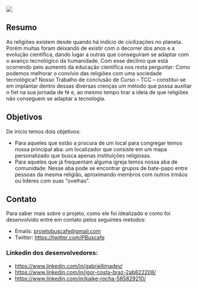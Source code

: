 
<div align="left">
<img  src="https://avatars.githubusercontent.com/u/101468679?s=200&v=4"/> <br>
</div>

## Resumo
As religiões existem desde quando há indício de civilizações no planeta. Porém muitas foram deixando de existir com o decorrer dos anos e a evolução cientifica, dando lugar a outras que conseguiram se adaptar com o avanço tecnológico da humanidade. Com esse declínio que está ocorrendo pelo aumento da educação cientifica nos resta perguntar: Como podemos melhorar o convívio das religiões com uma sociedade tecnológica?
Nosso Trabalho de conclusão de Curso – TCC – constitui-se em implantar dentro dessas diversas crenças um método que possa auxiliar o fiel na sua jornada de fé e, ao mesmo tempo tirar a ideia de que religiões não conseguem se adaptar a tecnologia.

## Objetivos
De inicio temos dois objetivos: 
- Para aqueles que estão a procura de um local para congregar temos nossa principal aba: um localizador que consiste em um mapa personalizado que busca apenas instituições religiosas.
- Para aqueles que já frequentam alguma igreja temos nossa aba de comunidade. Nesse aba pode se encontrar grupos de bate-papo entre pessoas da mesma religião, aproximando membros com outros irmãos ou lideres com suas "ovelhas".

## Contato
Para saber mais sobre o projeto, como ele foi idealizado e como foi desenvolvido entre em contato pelos seguintes metodos: 

- Emails: projetobuscafe@gmail.com
- Twitter: https://twitter.com/PBuscafe

### Linkedin dos desenvolvedores: 
- https://www.linkedin.com/in/gabriellimadev/
- https://www.linkedin.com/in/igor-costa-braz-2ab822208/
- https://www.linkedin.com/in/kaike-rocha-565829210/
